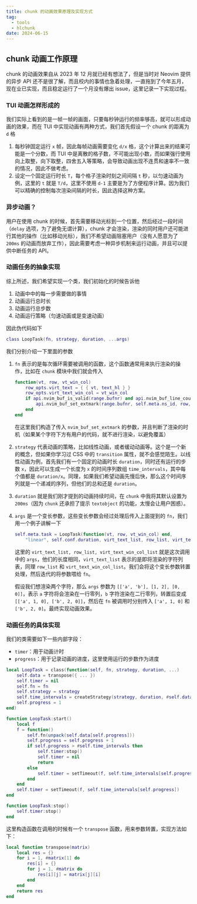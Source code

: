 ```yaml
---
title: chunk 的动画效果原理及实现方式
tag:
  - tools
  - hlchunk
date: 2024-06-15
---
```


## chunk 动画工作原理

chunk 的动画效果自从 2023 年 12 月就已经有想法了，但是当时对 Neovim 提供的异步 API 还不是很了解，而且校内的事情也急着处理，一直拖到了今年五月，现在业已实现，而且稳定运行了一个月没有爆出 issue，这里记录一下实现过程。

### TUI 动画怎样形成的

我们实际上看到的是一帧一帧的画面，只要每秒钟运行的频率够高，就可以形成动画的效果，而在 TUI 中实现动画有两种方式，我们首先假设一个 chunk 的距离为 `d` 格

1. 每秒钟固定运行 `x` 帧，因此每帧动画需要变化 `d/x` 格，这个计算出来的结果可能是一个分数，而 TUI 中是离散的格子数，不可能出现小数，而如果强行使用向上取整，向下取整，四舍五入等策略，会导致动画出现不连贯和速率不一致的情况，因此不做考虑。
2. 设定一个固定运行时长 `T`，每个格子渲染时刻之间间隔 `t` 秒，以匀速动画为例，这里的 `t` 就是 `T/d`，这里不使用 `d-1` 主要是为了方便程序计算。因为我们可以精确的控制每次渲染间隔的时长，因此选择这种方案。

### 异步动画？

用户在使用 chunk 的时候，首先需要移动光标到一个位置，然后经过一段时间（`delay` 选项，为了避免无谓计算），chunk 才会渲染，渲染的同时用户还可能进行其他的操作（比如移动光标），我们不希望动画阻塞用户（没有人愿意为了 `200ms` 的动画而放弃工作），因此需要考虑一种异步机制来运行动画，并且可以提供中断任务的 API。

### 动画任务的抽象实现

综上所述，我们希望实现一个类，我们初始化的时候告诉他

1. 动画中中的每一步需要做的事情
2. 动画运行总时长
3. 动画运行总步数
4. 动画运行策略（匀速动画或是变速动画）

因此伪代码如下

```Lua
class LoopTask(fn, strategy, duration, ...args)
```

我们分别介绍一下里面的参数

1. `fn` 表示的是每次循环需要被调用的函数，这个函数通常用来执行渲染的操作，比如在 `chunk` 模块中我们就会传入

   ```lua
   function(vt, row, vt_win_col)
       row_opts.virt_text = { { vt, text_hl } }
       row_opts.virt_text_win_col = vt_win_col
       if api.nvim_buf_is_valid(range.bufnr) and api.nvim_buf_line_count(range.bufnr) > row then
           api.nvim_buf_set_extmark(range.bufnr, self.meta.ns_id, row, 0, row_opts)
       end
   end
   ```

   在这里我们构造了传入 `nvim_buf_set_extmark` 的参数，并且判断了渲染的时机（如果某个字符下方有用户的代码，就不进行渲染，以避免覆盖）

2. `strategy` 代表动画的策略，比如线性动画，或者缓动动画等。这个是一个新的概念，但如果你学习过 CSS 中的 `transition` 属性，就不会感觉陌生。以线性动画为例，首先我们有一个固定的动画时长 `duration`，同时还有运行的步数 `x`，因此可以生成一个长度为 `x` 的时间序列数组 `time_intervals`，其中每个值都是 `duration/x`。同理，如果我们希望动画先慢后快，那么这个时间序列就是一个递减的序列，但他们的总和还是 `duration`。

3. `duration` 就是我们刚才提到的动画持续时间，在 `chunk` 中我将其默认设置为 `200ms`（因为 `chunk` 还承担了提示 `textobject` 的功能，太慢会让用户困惑）。

4. `args` 是一个变长参数，这些变长参数会经过处理后传入上面提到的 `fn`，我们用一个例子讲解一下

   ```lua
   self.meta.task = LoopTask(function(vt, row, vt_win_col) end,
       "linear", self.conf.duration, virt_text_list, row_list, virt_text_win_col_list)
   ```

   这里的 `virt_text_list, row_list, virt_text_win_col_list` 就是这次调用中的 `args`，他们的长度相同，`virt_text_list` 表示的是即将渲染的字符列表，同理 `row_list` 和 `virt_text_win_col_list`。我们会将这个变长参数转置处理，然后迭代的将参数喂给 `fn`。

   假设我们想渲染两个字符，那么 `args` 参数为 `[['a', 'b'], [1, 2], [0, 0]]`，表示 `a` 字符将会渲染在一行零列，`b` 字符渲染在二行零列，转置后变成 `[['a', 1, 0], ['b', 2, 0]]`，然后在 `fn` 被调用时分别传入 `['a', 1, 0]` 和 `['b', 2, 0]`。最终实现动画效果。

### 动画任务的具体实现

我们的类需要如下一些内部字段：

- `timer`：用于动画计时
- `progress`：用于记录动画的进度，这里使用运行的步数作为进度

```lua
local LoopTask = class(function(self, fn, strategy, duration, ...)
    self.data = transpose({ ... })
    self.timer = nil
    self.fn = fn
    self.strategy = strategy
    self.time_intervals = createStrategy(strategy, duration, #self.data)
    self.progress = 1
end)

function LoopTask:start()
    local f
    f = function()
        self.fn(unpack(self.data[self.progress]))
        self.progress = self.progress + 1
        if self.progress > #self.time_intervals then
            self.timer:stop()
            self.timer = nil
            return
        else
            self.timer = setTimeout(f, self.time_intervals[self.progress])
        end
    end
    self.timer = setTimeout(f, self.time_intervals[self.progress])
end

function LoopTask:stop()
    self.timer:stop()
end
```

这里构造函数在调用的时候有一个 `transpose` 函数，用来参数转置，实现方法如下：

```lua
local function transpose(matrix)
    local res = {}
    for i = 1, #matrix[1] do
        res[i] = {}
        for j = 1, #matrix do
            res[i][j] = matrix[j][i]
        end
    end
    return res
end
```
